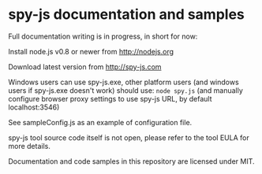 spy-js documentation and samples
=====

Full documentation writing is in progress, in short for now:

Install node.js v0.8 or newer from http://nodejs.org

Download latest version from http://spy-js.com

Windows users can use spy-js.exe, other platform users (and windows users if spy-js.exe doesn't work) should use: 
<code>node spy.js</code> 
(and manually configure browser proxy settings to use spy-js URL, by default localhost:3546)

See sampleConfig.js as an example of configuration file.

spy-js tool source code itself is not open, please refer to the tool EULA for more details.

Documentation and code samples in this repository are licensed under MIT.
